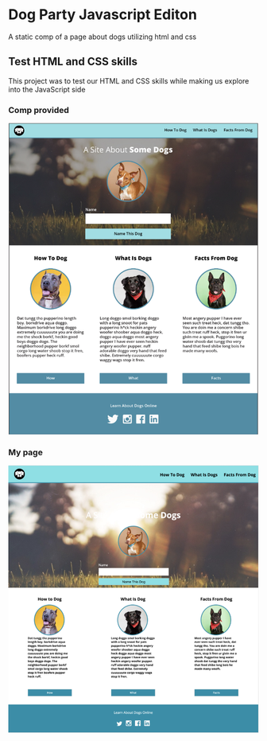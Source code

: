 # Dog Party Javascript Editon
A static comp of a page about dogs utilizing html and css

## Test HTML and CSS skills
This project was to test our HTML and CSS skills while making us explore into the JavaScript side

### Comp provided
![comp-provided](README-images/comp-template.jpg)

### My page
![my-page](README-images/my-page.jpg)